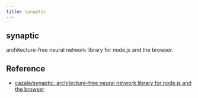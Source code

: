```yaml
---
title: synaptic
---
```


## synaptic
architecture-free neural network library for node.js and the browser.


## Reference
* [cazala/synaptic: architecture\-free neural network library for node\.js and the browser](https://github.com/cazala/synaptic)
